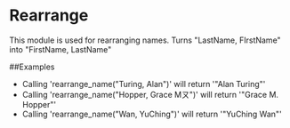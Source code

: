 Rearrange
=========

This module is used for rearranging names.
Turns "LastName, FIrstName" into "FirstName, LastName"

##Examples

* Calling 'rearrange_name("Turing, Alan")' will return '"Alan Turing"'
* Calling 'rearrange_name("Hopper, Grace Mㄡ")' will return '"Grace M. Hopper"'
* Calling 'rearrange_name("Wan, YuChing")' will return '"YuChing Wan"'